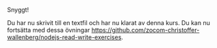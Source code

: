 Snyggt!

Du har nu skrivit till en textfil och har nu klarat av denna kurs. Du kan nu fortsätta med dessa övningar https://github.com/zocom-christoffer-wallenberg/nodejs-read-write-exercises.